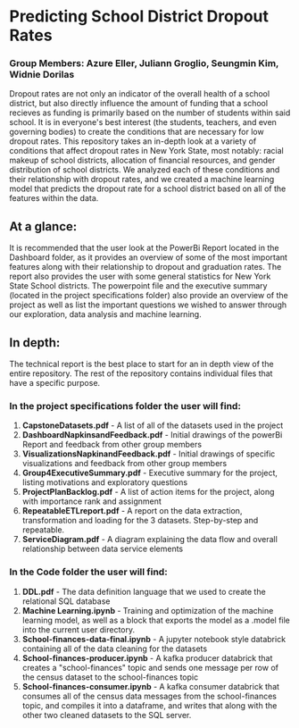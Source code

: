 # Predicting School District Dropout Rates 
### Group Members: Azure Eller, Juliann Groglio, Seungmin Kim, Widnie Dorilas

Dropout rates are not only an indicator of the overall health of a school district, but also directly influence the amount of funding that a school recieves as funding is primarily based on the number of students within said school. It is in everyone's best interest (the students, teachers, and even governing bodies) to create the conditions that are necessary for low dropout rates. This repository takes an in-depth look at a variety of conditions that affect dropout rates in New York State, most notably: racial makeup of school districts, allocation of financial resources, and gender distribution of school districts. We analyzed each of these conditions and their relationship with dropout rates, and we created a machine learning model that predicts the dropout rate for a school district based on all of the features within the data.

## At a glance:
It is recommended that the user look at the PowerBi Report located in the Dashboard folder, as it provides an overview of some of the most important features along with their relationship to dropout and graduation rates. The report also provides the user with some general statistics for New York State School districts. The powerpoint file and the executive summary (located in the project specifications folder) also provide an overview of the project as well as list the important questions we wished to answer through our exploration, data analysis and machine learning.

## In depth:
The technical report is the best place to start for an in depth view of the entire repository. The rest of the repository contains individual files that have a specific purpose.

### In the project specifications folder the user will find:

1. **CapstoneDatasets.pdf** - A list of all of the datasets used in the project
2. **DashboardNapkinsandFeedback.pdf** - Initial drawings of the powerBi Report and feedback from other group members
3. **VisualizationsNapkinandFeedback.pdf** - Initial drawings of specific visualizations and feedback from other group members
4. **Group4ExecutiveSummary.pdf** - Executive summary for the project, listing motivations and exploratory questions
5. **ProjectPlanBacklog.pdf** - A list of action items for the project, along with importance rank and assignment
6. **RepeatableETLreport.pdf** - A report on the data extraction, transformation and loading for the 3 datasets. Step-by-step and repeatable.
7. **ServiceDiagram.pdf** - A diagram explaining the data flow and overall relationship between data service elements

### In the Code folder the user will find:

1. **DDL.pdf** - The data definition language that we used to create the relational SQL database
2. **Machine Learning.ipynb** - Training and optimization of the machine learning model, as well as a block that exports the model as a .model file into the current user directory.
3. **School-finances-data-final.ipynb** - A jupyter notebook style databrick containing all of the data cleaning for the datasets
4. **School-finances-producer.ipynb** - A kafka producer databrick that creates a "school-finances" topic and sends one message per row of the census dataset to the school-finances topic
5. **School-finances-consumer.ipynb** - A kafka consumer databrick that consumes all of the census data messages from the school-finances topic, and compiles it into a dataframe, and writes that along with the other two cleaned datasets to the SQL server.
